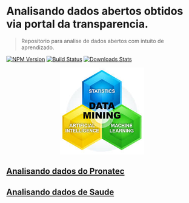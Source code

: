 # Analisando dados abertos obtidos via portal da transparencia.
> Repositorio para analise de dados abertos com intuito de aprendizado.

[![NPM Version][npm-image]][npm-url]
[![Build Status][travis-image]][travis-url]
[![Downloads Stats][npm-downloads]][npm-url]


<p align="center">
  <img width="221" height="228" src="datamining.jpg">
</p>

## [Analisando dados do Pronatec](Analisando_dados_abertos.ipynb)

## [Analisando dados de Saude](ManipulandoCirurgiasCSV.ipynb)


<!-- Markdown link & img dfn's -->
[npm-image]: https://img.shields.io/npm/v/datadog-metrics.svg?style=flat-square
[npm-url]: https://npmjs.org/package/datadog-metrics
[npm-downloads]: https://img.shields.io/npm/dm/datadog-metrics.svg?style=flat-square
[travis-image]: https://img.shields.io/travis/dbader/node-datadog-metrics/master.svg?style=flat-square
[travis-url]: https://travis-ci.org/dbader/node-datadog-metrics
[wiki]: https://github.com/yourname/yourproject/wiki
